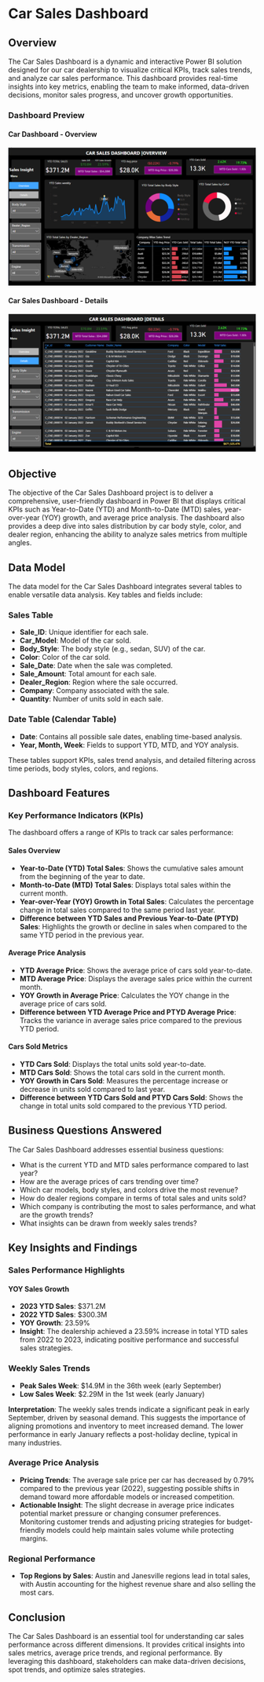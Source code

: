 # Car Sales Dashboard

## Overview
The Car Sales Dashboard is a dynamic and interactive Power BI solution designed for our car dealership to visualize critical KPIs, track sales trends, and analyze car sales performance. 
This dashboard provides real-time insights into key metrics, enabling the team to make informed, data-driven decisions, monitor sales progress, and uncover growth opportunities.

### Dashboard Preview

#### Car Dashboard - Overview
![Car Sales Dashboard](images/overviewdashboard.png)

#### Car Sales Dashboard - Details
![Car Sales Dashboard](images/detailsdashboard.png)

## Objective
The objective of the Car Sales Dashboard project is to deliver a comprehensive, user-friendly dashboard in Power BI that displays critical KPIs such as Year-to-Date (YTD) and Month-to-Date (MTD) sales, year-over-year (YOY) growth, and average price analysis. 
The dashboard also provides a deep dive into sales distribution by car body style, color, and dealer region, enhancing the ability to analyze sales metrics from multiple angles.

## Data Model
The data model for the Car Sales Dashboard integrates several tables to enable versatile data analysis. Key tables and fields include:

### Sales Table
- **Sale_ID**: Unique identifier for each sale.
- **Car_Model**: Model of the car sold.
- **Body_Style**: The body style (e.g., sedan, SUV) of the car.
- **Color**: Color of the car sold.
- **Sale_Date**: Date when the sale was completed.
- **Sale_Amount**: Total amount for each sale.
- **Dealer_Region**: Region where the sale occurred.
- **Company**: Company associated with the sale.
- **Quantity**: Number of units sold in each sale.

### Date Table (Calendar Table)
- **Date**: Contains all possible sale dates, enabling time-based analysis.
- **Year, Month, Week**: Fields to support YTD, MTD, and YOY analysis.

These tables support KPIs, sales trend analysis, and detailed filtering across time periods, body styles, colors, and regions.

## Dashboard Features
### Key Performance Indicators (KPIs)
The dashboard offers a range of KPIs to track car sales performance:

#### Sales Overview
- **Year-to-Date (YTD) Total Sales**: Shows the cumulative sales amount from the beginning of the year to date.
- **Month-to-Date (MTD) Total Sales**: Displays total sales within the current month.
- **Year-over-Year (YOY) Growth in Total Sales**: Calculates the percentage change in total sales compared to the same period last year.
- **Difference between YTD Sales and Previous Year-to-Date (PTYD) Sales**: Highlights the growth or decline in sales when compared to the same YTD period in the previous year.

#### Average Price Analysis
- **YTD Average Price**: Shows the average price of cars sold year-to-date.
- **MTD Average Price**: Displays the average sales price within the current month.
- **YOY Growth in Average Price**: Calculates the YOY change in the average price of cars sold.
- **Difference between YTD Average Price and PTYD Average Price**: Tracks the variance in average sales price compared to the previous YTD period.

#### Cars Sold Metrics
- **YTD Cars Sold**: Displays the total units sold year-to-date.
- **MTD Cars Sold**: Shows the total cars sold in the current month.
- **YOY Growth in Cars Sold**: Measures the percentage increase or decrease in units sold compared to last year.
- **Difference between YTD Cars Sold and PTYD Cars Sold**: Shows the change in total units sold compared to the previous YTD period.

## Business Questions Answered
The Car Sales Dashboard addresses essential business questions:
- What is the current YTD and MTD sales performance compared to last year?
- How are the average prices of cars trending over time?
- Which car models, body styles, and colors drive the most revenue?
- How do dealer regions compare in terms of total sales and units sold?
- Which company is contributing the most to sales performance, and what are the growth trends?
- What insights can be drawn from weekly sales trends?

## Key Insights and Findings

### Sales Performance Highlights
#### YOY Sales Growth
- **2023 YTD Sales**: $371.2M
- **2022 YTD Sales**: $300.3M
- **YOY Growth**: 23.59%
- **Insight**: The dealership achieved a 23.59% increase in total YTD sales from 2022 to 2023, indicating positive performance and successful sales strategies.

### Weekly Sales Trends
- **Peak Sales Week**: $14.9M in the 36th week (early September)
- **Low Sales Week**: $2.29M in the 1st week (early January)

**Interpretation**: The weekly sales trends indicate a significant peak in early September, driven by seasonal demand. This suggests the importance of aligning promotions and inventory to meet increased demand. The lower performance in early January reflects a post-holiday decline, typical in many industries.

### Average Price Analysis
- **Pricing Trends**: The average sale price per car has decreased by 0.79% compared to the previous year (2022), suggesting possible shifts in demand toward more affordable models or increased competition.
- **Actionable Insight**: The slight decrease in average price indicates potential market pressure or changing consumer preferences. Monitoring customer trends and adjusting pricing strategies for budget-friendly models could help maintain sales volume while protecting margins.

### Regional Performance
- **Top Regions by Sales**: Austin and Janesville regions lead in total sales, with Austin accounting for the highest revenue share and also selling the most cars.

## Conclusion
The Car Sales Dashboard is an essential tool for understanding car sales performance across different dimensions. It provides critical insights into sales metrics, average price trends, and regional performance. By leveraging this dashboard, stakeholders can make data-driven decisions, spot trends, and optimize sales strategies.
